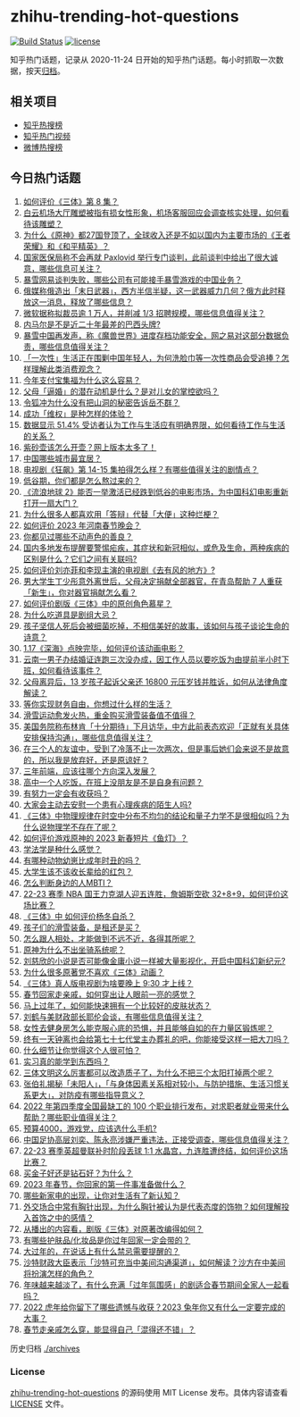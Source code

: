 # zhihu-trending-hot-questions

[![Build Status](https://github.com/justjavac/zhihu-trending-hot-questions/workflows/ci/badge.svg?branch=master)](https://github.com/justjavac/zhihu-trending-hot-questions/actions)
[![license](https://img.shields.io/github/license/justjavac/zhihu-trending-hot-questions)](https://github.com/justjavac/zhihu-trending-hot-questions/blob/master/LICENSE)

知乎热门话题，记录从 2020-11-24
日开始的知乎热门话题。每小时抓取一次数据，按天[归档](./archives)。

## 相关项目

- [知乎热搜榜](https://github.com/justjavac/zhihu-trending-top-search)
- [知乎热门视频](https://github.com/justjavac/zhihu-trending-hot-video)
- [微博热搜榜](https://github.com/justjavac/weibo-trending-hot-search)

## 今日热门话题

<!-- BEGIN -->
<!-- 最后更新时间 Fri Jan 20 2023 04:12:05 GMT+0800 (China Standard Time) -->

1. [如何评价《三体》第 8 集？](https://www.zhihu.com/question/579254626)
1. [白云机场大厅雕塑被指有损女性形象，机场客服回应会调查核实处理，如何看待该雕塑？](https://www.zhihu.com/question/579403253)
1. [为什么《原神》都27国登顶了，全球收入还是不如以国内为主要市场的《王者荣耀》和《和平精英》？](https://www.zhihu.com/question/579334271)
1. [国家医保局称不会再就 Paxlovid 举行专门谈判，此前谈判中给出了很大诚意，哪些信息可关注？](https://www.zhihu.com/question/579453750)
1. [暴雪网易谈判失败，哪些公司有可能接手暴雪游戏的中国业务？](https://www.zhihu.com/question/579404067)
1. [俄媒称俄造出「末日武器」，西方半信半疑，这一武器威力几何？俄方此时释放这一消息，释放了哪些信息？](https://www.zhihu.com/question/579378057)
1. [微软据称拟裁员逾 1 万人，并削减 1/3 招聘规模，哪些信息值得关注？](https://www.zhihu.com/question/579319650)
1. [内马尔是不是近二十年最差的巴西头牌?](https://www.zhihu.com/question/579022285)
1. [暴雪中国再发声，称《魔兽世界》进度存档功能安全，网之易对这部分数据负责，哪些信息值得关注？](https://www.zhihu.com/question/579615063)
1. [「一次性」生活正在围剿中国年轻人，为何洗脸巾等一次性商品会受追捧？怎样理解此类消费观念？](https://www.zhihu.com/question/579603503)
1. [今年支付宝集福为什么这么容易？](https://www.zhihu.com/question/514203060)
1. [父母「逼婚」的潜在动机是什么？是对儿女的掌控欲吗？](https://www.zhihu.com/question/579067085)
1. [令狐冲为什么没有把山洞的秘密告诉岳不群？](https://www.zhihu.com/question/48125731)
1. [成功「维权」是种怎样的体验？](https://www.zhihu.com/question/550942539)
1. [数据显示 51.4% 受访者认为工作与生活应有明确界限，如何看待工作与生活的关系？](https://www.zhihu.com/question/579610664)
1. [紫砂壶该怎么开壶？网上版本太多了！](https://www.zhihu.com/question/38945578)
1. [中国哪些城市最宜居？](https://www.zhihu.com/question/53421801)
1. [电视剧《狂飙》第 14-15 集拍得怎么样？有哪些值得关注的剧情点？](https://www.zhihu.com/question/579625609)
1. [低谷期，你们都是怎么熬过来的？](https://www.zhihu.com/question/574503382)
1. [《流浪地球 2》能否一举激活已经跌到低谷的电影市场，为中国科幻电影重新打开一扇大门？](https://www.zhihu.com/question/579247002)
1. [为什么很多人都喜欢用「答辩」代替「大便」这种烂梗？](https://www.zhihu.com/question/579004309)
1. [如何评价 2023 年河南春节晚会？](https://www.zhihu.com/question/579627291)
1. [你都见过哪些不动声色的善良？](https://www.zhihu.com/question/537980991)
1. [国内多地发布提醒要警惕疟疾，其症状和新冠相似，或危及生命，两种疾病的区别是什么？它们之间有关联吗?](https://www.zhihu.com/question/579378162)
1. [如何评价刘亦菲和李现主演的电视剧《去有风的地方》?](https://www.zhihu.com/question/578496724)
1. [男大学生丁少彤意外离世后，父母决定捐献全部器官，在青岛帮助 7 人重获「新生」，你对器官捐献怎么看？](https://www.zhihu.com/question/579242177)
1. [如何评价剧版《三体》中的原创角色慕星？](https://www.zhihu.com/question/579086916)
1. [为什么吃道具是剧组大忌？](https://www.zhihu.com/question/47907880)
1. [孩子坚信人死后会被细菌吃掉，不相信美好的故事，该如何与孩子谈论生命的诗意？](https://www.zhihu.com/question/522395204)
1. [1.17《深海》点映完毕，如何评价该动画电影？](https://www.zhihu.com/question/579280569)
1. [云南一男子办结婚证连跑三次没办成，因工作人员以要吃饭为由提前半小时下班，如何看待该事件？](https://www.zhihu.com/question/579343400)
1. [父母离异后，13 岁孩子起诉父亲还 16800 元压岁钱并胜诉，如何从法律角度解读？](https://www.zhihu.com/question/579526428)
1. [等你实现财务自由，你想过什么样的生活？](https://www.zhihu.com/question/575468021)
1. [滑雪运动愈发火热，重金购买滑雪装备值不值得？](https://www.zhihu.com/question/576970681)
1. [美国务院称布林肯「十分期待」下月访华，中方此前表态欢迎「正就有关具体安排保持沟通」，哪些信息值得关注？](https://www.zhihu.com/question/579542828)
1. [在三个人的友谊中，受到了冷落不止一次两次，但是事后她们会来说不是故意的，所以我是放弃好，还是原谅好？](https://www.zhihu.com/question/569614487)
1. [三年前端，应该往哪个方向深入发展？](https://www.zhihu.com/question/520908622)
1. [高中一个人吃饭，在班上没朋友是不是自身有问题？](https://www.zhihu.com/question/579024149)
1. [有努力一定会有收获吗？](https://www.zhihu.com/question/578338101)
1. [大家会主动去安慰一个患有心理疾病的陌生人吗?](https://www.zhihu.com/question/579605768)
1. [《三体》中物理规律在时空中分布不均匀的结论和量子力学不是很相似吗？为什么说物理学不存在了呢？](https://www.zhihu.com/question/33178197)
1. [如何评价游戏原神的 2023 新春短片《鱼灯》？](https://www.zhihu.com/question/579623120)
1. [学法学是种什么感觉？](https://www.zhihu.com/question/266710802)
1. [有哪种动物幼崽比成年时丑的吗？](https://www.zhihu.com/question/579030261)
1. [大学生该不该收长辈给的红包？](https://www.zhihu.com/question/578503833)
1. [怎么判断身边的人MBTI？](https://www.zhihu.com/question/430599997)
1. [22-23 赛季 NBA 国王力克湖人迎五连胜，詹姆斯空砍 32+8+9，如何评价这场比赛？](https://www.zhihu.com/question/579548942)
1. [《三体》中 如何评价杨冬自杀？](https://www.zhihu.com/question/302992033)
1. [孩子们的滑雪装备，是租还是买？](https://www.zhihu.com/question/576970321)
1. [怎么跟人相处，才能做到不远不近，各得其所呢？](https://www.zhihu.com/question/23593694)
1. [原神为什么不出坐骑系统呢？](https://www.zhihu.com/question/530344939)
1. [刘慈欣的小说是否可能像金庸小说一样被大量影视化，开启中国科幻新纪元?](https://www.zhihu.com/question/576789381)
1. [为什么很多原著党不喜欢《三体》动画？](https://www.zhihu.com/question/572156173)
1. [《三体》真人版电视剧为啥要晚上 9:30 才上线？](https://www.zhihu.com/question/579006748)
1. [春节回家走亲戚，如何穿出让人眼前一亮的感觉？](https://www.zhihu.com/question/513684816)
1. [马上过年了，如何能快速拥有一个比较好的皮肤状态？](https://www.zhihu.com/question/577695276)
1. [刘鹤与美财政部长耶伦会谈，有哪些信息值得关注？](https://www.zhihu.com/question/579479471)
1. [女性去健身房怎么能克服心底的恐惧，并且能够自如的在力量区锻炼呢？](https://www.zhihu.com/question/577699095)
1. [终有一天钟离也会给第七十七代堂主办葬礼的吧，你能接受这样一把大刀吗？](https://www.zhihu.com/question/563489951)
1. [什么细节让你觉得这个人很可怕？](https://www.zhihu.com/question/58826077)
1. [实习真的能学到东西吗？](https://www.zhihu.com/question/548905025)
1. [三体文明这么厉害都可以改造质子了，为什么不把三个太阳打掉两个呢？](https://www.zhihu.com/question/579195668)
1. [张伯礼揭秘「未阳人」，「与身体因素关系相对较小，与防护措施、生活习惯关系更大」，对防疫有哪些指导意义？](https://www.zhihu.com/question/579337159)
1. [2022 年第四季度全国最缺工的 100 个职业排行发布，对求职者就业带来什么帮助？哪些职业值得关注？](https://www.zhihu.com/question/579423382)
1. [预算4000，游戏党，应该选什么手机?](https://www.zhihu.com/question/530900919)
1. [中国足协高层刘奕、陈永亮涉嫌严重违法，正接受调查，哪些信息值得关注？](https://www.zhihu.com/question/579617176)
1. [22-23 赛季英超曼联补时阶段丢球 1:1 水晶宫，九连胜遭终结，如何评价这场比赛？](https://www.zhihu.com/question/579494334)
1. [买金子好还是钻石好？为什么？](https://www.zhihu.com/question/575217227)
1. [2023 年春节，你回家的第一件事准备做什么？](https://www.zhihu.com/question/579082353)
1. [哪些新家电的出现，让你对生活有了新认知？](https://www.zhihu.com/question/553778194)
1. [外交场合中常有胸针出现，为什么胸针被认为是代表态度的饰物？如何理解投入首饰之中的感情？](https://www.zhihu.com/question/577123458)
1. [从播出的内容看，剧版《三体》对原著改编得如何？](https://www.zhihu.com/question/578882995)
1. [有哪些护肤品/化妆品是你过年回家一定会带的？](https://www.zhihu.com/question/577709361)
1. [大过年的，在说话上有什么禁忌需要提醒的？](https://www.zhihu.com/question/579245600)
1. [沙特财政大臣表示「沙特可充当中美间沟通渠道」，如何解读？沙方在中美间将扮演怎样的角色？](https://www.zhihu.com/question/579224332)
1. [年味越来越淡了，有什么充满「过年氛围感」的剧适合春节期间全家人一起看吗？](https://www.zhihu.com/question/579587379)
1. [2022 虎年给你留下了哪些遗憾与收获？2023 兔年你又有什么一定要完成的大事？](https://www.zhihu.com/question/578840723)
1. [春节走亲戚怎么穿，能显得自己「混得还不错」？](https://www.zhihu.com/question/577127966)

<!-- END -->

历史归档 [./archives](./archives)

### License

[zhihu-trending-hot-questions](https://github.com/justjavac/zhihu-trending-hot-questions)
的源码使用 MIT License 发布。具体内容请查看 [LICENSE](./LICENSE) 文件。
